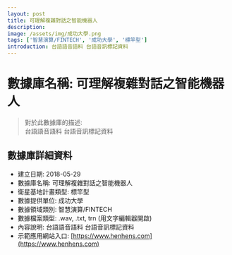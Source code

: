 ```yaml
---
layout: post
title: 可理解複雜對話之智能機器人
description: 
image: /assets/img/成功大學.png
tags: ['智慧演算/FINTECH', '成功大學', '標竿型']
introduction: 台語語音語料 台語音訊標記資料
---
```


# 數據庫名稱: 可理解複雜對話之智能機器人

> 對於此數據庫的描述: <br>
> 台語語音語料 台語音訊標記資料

## 數據庫詳細資料

+ 建立日期: 2018-05-29
+ 數據庫名稱: 可理解複雜對話之智能機器人
+ 衛星基地計畫類型: 標竿型
+ 數據提供單位: 成功大學
+ 數據領域類別: 智慧演算/FINTECH
+ 數據檔案類型: .wav, .txt, trn (用文字編輯器開啟)
+ 內容說明: 台語語音語料 台語音訊標記資料
+ 示範應用網站入口: [https://www.henhens.com](https://www.henhens.com)